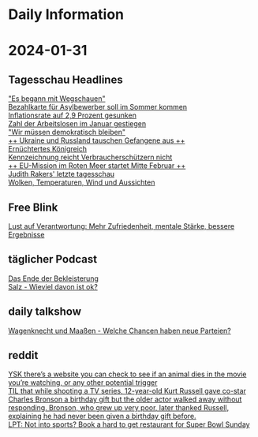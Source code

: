 
Daily Information
=================

# 2024-01-31

## Tagesschau Headlines
  
["Es begann mit Wegschauen"](https://www.tagesschau.de/inland/gesellschaft/bundestag-gedenken-auschwitz-holocaust-befreiung-100.html)  
[Bezahlkarte für Asylbewerber soll im Sommer kommen](https://www.tagesschau.de/inland/innenpolitik/asylbewerber-bezahlkarte-bundeslaender-100.html)  
[Inflationsrate auf 2,9 Prozent gesunken](https://www.tagesschau.de/wirtschaft/finanzen/inflation-deutschland-januar-100.html)  
[Zahl der Arbeitslosen im Januar gestiegen](https://www.tagesschau.de/wirtschaft/arbeitsmarkt/arbeitslosenzahlen-234.html)  
["Wir müssen demokratisch bleiben"](https://www.tagesschau.de/ausland/europa/klitschko-interview-100.html)  
[++ Ukraine und Russland tauschen Gefangene aus ++](https://www.tagesschau.de/newsticker/liveblog-ukraine-mittwoch-330.html)  
[Ernüchtertes Königreich](https://www.tagesschau.de/ausland/europa/vier-jahre-brexit-bilanz-100.html)  
[Kennzeichnung reicht Verbraucherschützern nicht](https://www.tagesschau.de/wirtschaft/verbraucher/fleisch-herkunft-supermaerkte-metzgereien-kennzeichnung-siegel-100.html)  
[++ EU-Mission im Roten Meer startet Mitte Februar ++](https://www.tagesschau.de/newsticker/liveblog-nahost-mittwoch-100.html)  
[Judith Rakers' letzte tagesschau](https://www.tagesschau.de/inland/judith-rakers-abschied-100.html)  
[Wolken, Temperaturen, Wind und Aussichten](https://www.tagesschau.de/wetter/deutschland/wettervorhersage-deutschland-100.html)
## Free Blink
  
[Lust auf Verantwortung: Mehr Zufriedenheit, mentale Stärke, bessere Ergebnisse](https://www.blinkist.com/de/books/lust-auf-verantwortung-de)
## täglicher Podcast
  
[Das Ende der Bekleisterung](https://www.ardaudiothek.de/episode/ende-der-welt-die-taegliche-glosse/das-ende-der-bekleisterung/bayern-2/13115913/)  
[Salz - Wieviel davon ist ok?](https://www.ardaudiothek.de/episode/quarks-daily-dein-taeglicher-wissenspodcast/salz-wieviel-davon-ist-ok/wdr/13115931/)
## daily talkshow
  
[Wagenknecht und Maaßen - Welche Chancen haben neue Parteien?](https://www.ardmediathek.de/video/Y3JpZDovL3Bob2VuaXguZGUvNDMyMjQ2Mg)
## reddit
  
[YSK there’s a website you can check to see if an animal dies in the movie you’re watching, or any other potential trigger](https://www.reddit.com/r/YouShouldKnow/comments/1aeyso1/ysk_theres_a_website_you_can_check_to_see_if_an/)  
[TIL that while shooting a TV series, 12-year-old Kurt Russell gave co-star Charles Bronson a birthday gift but the older actor walked away without responding. Bronson, who grew up very poor, later thanked Russell, explaining he had never been given a birthday gift before.](https://www.reddit.com/r/todayilearned/comments/1aevkzn/til_that_while_shooting_a_tv_series_12yearold/)  
[LPT: Not into sports? Book a hard to get restaurant for Super Bowl Sunday](https://www.reddit.com/r/LifeProTips/comments/1aeri3m/lpt_not_into_sports_book_a_hard_to_get_restaurant/)